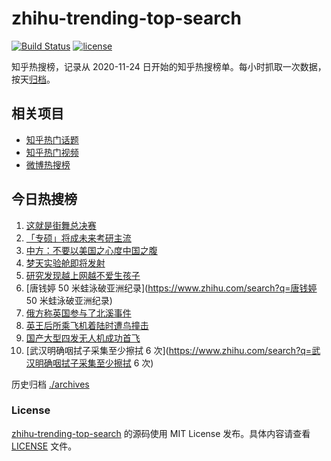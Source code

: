 # zhihu-trending-top-search

[![Build Status](https://github.com/justjavac/zhihu-trending-top-search/workflows/ci/badge.svg?branch=main)](https://github.com/justjavac/zhihu-trending-top-search/actions)
[![license](https://img.shields.io/github/license/justjavac/zhihu-trending-top-search)](https://github.com/justjavac/zhihu-trending-top-search/blob/main/LICENSE)

知乎热搜榜，记录从 2020-11-24 日开始的知乎热搜榜单。每小时抓取一次数据，按天[归档](./archives)。

## 相关项目

- [知乎热门话题](https://github.com/justjavac/zhihu-trending-hot-questions)
- [知乎热门视频](https://github.com/justjavac/zhihu-trending-hot-video)
- [微博热搜榜](https://github.com/justjavac/weibo-trending-hot-search)

## 今日热搜榜

<!-- BEGIN -->
<!-- 最后更新时间 Sun Oct 30 2022 04:16:42 GMT+0800 (China Standard Time) -->

1. [这就是街舞总决赛](https://www.zhihu.com/search?q=这就是街舞总决赛)
1. [「专硕」将成未来考研主流](https://www.zhihu.com/search?q=「专硕」将成未来考研主流)
1. [中方：不要以美国之心度中国之腹](https://www.zhihu.com/search?q=中方：不要以美国之心度中国之腹)
1. [梦天实验舱即将发射](https://www.zhihu.com/search?q=梦天实验舱即将发射)
1. [研究发现越上网越不爱生孩子](https://www.zhihu.com/search?q=研究发现越上网越不爱生孩子)
1. [唐钱婷 50 米蛙泳破亚洲纪录](https://www.zhihu.com/search?q=唐钱婷 50 米蛙泳破亚洲纪录)
1. [俄方称英国参与了北溪事件](https://www.zhihu.com/search?q=俄方称英国参与了北溪事件)
1. [英王后所乘飞机着陆时遭鸟撞击](https://www.zhihu.com/search?q=英王后所乘飞机着陆时遭鸟撞击)
1. [国产大型四发无人机成功首飞](https://www.zhihu.com/search?q=国产大型四发无人机成功首飞)
1. [武汉明确咽拭子采集至少擦拭 6 次](https://www.zhihu.com/search?q=武汉明确咽拭子采集至少擦拭 6 次)

<!-- END -->

历史归档 [./archives](./archives)

### License

[zhihu-trending-top-search](https://github.com/justjavac/zhihu-trending-top-search)
的源码使用 MIT License 发布。具体内容请查看 [LICENSE](./LICENSE) 文件。
